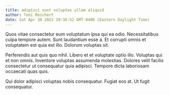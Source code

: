 ```yaml
---
title: adipisci sunt voluptas ullam aliquid
author: Toni Reichert
date: Sat Apr 30 2022 20:36:52 GMT-0400 (Eastern Daylight Time)
---
```

Quos vitae consectetur eum voluptatum ipsa qui ea odio. Necessitatibus culpa tempore autem. Sunt laudantium esse a. Et corrupti omnis et voluptatem est quia est illo. Dolorum voluptas sit.

 Perferendis aut quis quo nihil. Libero et et voluptate optio illo. Voluptas qui et non omnis. Inventore voluptas assumenda molestias. Dolores velit facilis consectetur ut consequatur quia adipisci. Tempore dicta laboriosam occaecati quas quis.

 Qui dolor adipisci voluptas nobis consequatur. Fugiat eos at. Ut fugit consequatur.
